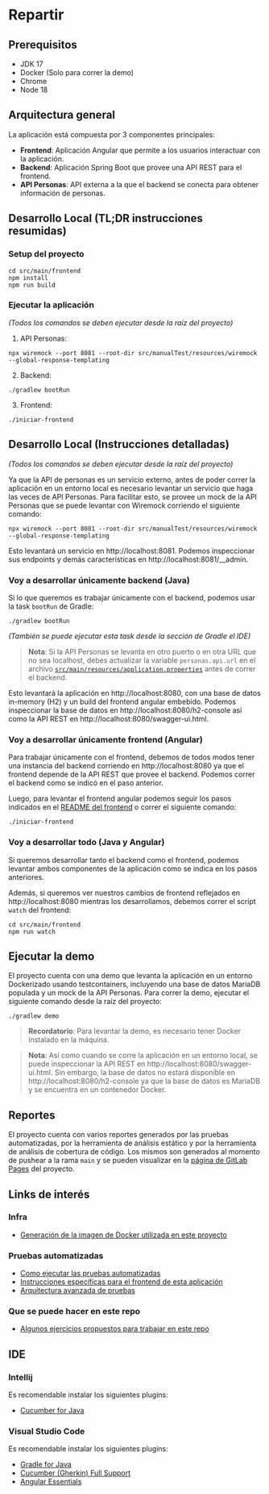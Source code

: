 # Repartir

## Prerequisitos

- JDK 17
- Docker (Solo para correr la demo)
- Chrome
- Node 18

## Arquitectura general

La aplicación está compuesta por 3 componentes principales:

- **Frontend**: Aplicación Angular que permite a los usuarios interactuar con la aplicación.
- **Backend**: Aplicación Spring Boot que provee una API REST para el frontend.
- **API Personas**: API externa a la que el backend se conecta para obtener información de personas.

## Desarrollo Local (TL;DR instrucciones resumidas)

### Setup del proyecto

```
cd src/main/frontend
npm install
npm run build
```

### Ejecutar la aplicación

_(Todos los comandos se deben ejecutar desde la raíz del proyecto)_

1. API Personas:

```
npx wiremock --port 8081 --root-dir src/manualTest/resources/wiremock --global-response-templating
```

2. Backend:

```
./gradlew bootRun
```

3. Frontend:

```
./iniciar-frontend
```

## Desarrollo Local (Instrucciones detalladas)

_(Todos los comandos se deben ejecutar desde la raíz del proyecto)_

Ya que la API de personas es un servicio externo, antes de poder correr la aplicación en un entorno local es necesario levantar un servicio que haga las veces de API Personas. Para facilitar esto, se provee un mock de la API Personas que se puede levantar con Wiremock corriendo el siguiente comando:

```
npx wiremock --port 8081 --root-dir src/manualTest/resources/wiremock --global-response-templating
```

Esto levantará un servicio en http://localhost:8081. Podemos inspeccionar sus endpoints y demás características en http://localhost:8081/\_\_admin.

### Voy a desarrollar únicamente backend (Java)

Si lo que queremos es trabajar únicamente con el backend, podemos usar la task `bootRun` de Gradle:

```
./gradlew bootRun
```

_(También se puede ejecutar esta task desde la sección de Gradle el IDE)_

> **Nota**: Si la API Personas se levanta en otro puerto o en otra URL que no sea localhost, debes actualizar la variable `personas.api.url` en el archivo [`src/main/resources/application.properties`](./src/main/resources/application.properties) antes de correr el backend.

Esto levantará la aplicación en http://localhost:8080, con una base de datos in-memory (H2) y un build del frontend angular embebido. Podemos inspeccionar la base de datos en http://localhost:8080/h2-console así como la API REST en http://localhost:8080/swagger-ui.html.

### Voy a desarrollar únicamente frontend (Angular)

Para trabajar únicamente con el frontend, debemos de todos modos tener una instancia del backend corriendo en http://localhost:8080 ya que el frontend depende de la API REST que provee el backend. Podemos correr el backend como se indicó en el paso anterior.

Luego, para levantar el frontend angular podemos seguir los pasos indicados en el [README del frontend](./src/main/frontend/README.md) o correr el siguiente comando:

```
./iniciar-frontend
```

### Voy a desarrollar todo (Java y Angular)

Si queremos desarrollar tanto el backend como el frontend, podemos levantar ambos componentes de la aplicación como se indica en los pasos anteriores.

Además, si queremos ver nuestros cambios de frontend reflejados en http://localhost:8080 mientras los desarrollamos, debemos correr el script `watch` del frontend:

```
cd src/main/frontend
npm run watch
```

## Ejecutar la demo

El proyecto cuenta con una demo que levanta la aplicación en un entorno Dockerizado usando testcontainers, incluyendo una base de datos MariaDB populada y un mock de la API Personas. Para correr la demo, ejecutar el siguiente comando desde la raíz del proyecto:

```
./gradlew demo
```

> **Recordatorio**: Para levantar la demo, es necesario tener Docker instalado en la máquina.

> **Nota**: Así como cuando se corre la aplicación en un entorno local, se puede inspeccionar la API REST en http://localhost:8080/swagger-ui.html. Sin embargo, la base de datos no estará disponible en http://localhost:8080/h2-console ya que la base de datos es MariaDB y se encuentra en un contenedor Docker.

## Reportes

El proyecto cuenta con varios reportes generados por las pruebas automatizadas, por la herramienta de análisis estático y por la herramienta de análisis de cobertura de código. Los mismos son generados al momento de pushear a la rama `main` y se pueden visualizar en la [página de GitLab Pages](https://repartir-grupo-esfera-capacitacion-recursos-4efd1f82300430ba014.gitlab.io/) del proyecto.

## Links de interés

### Infra

- [Generación de la imagen de Docker utilizada en este proyecto](./docker/README.md)

### Pruebas automatizadas

- [Como ejecutar las pruebas automatizadas](./docs/ejecutar-pruebas.md)
- [Instrucciones específicas para el frontend de esta aplicación](./src/main/frontend/README.md)
- [Arquitectura avanzada de pruebas](./docs/arquitectura-de-pruebas.md)

### Que se puede hacer en este repo

- [Algunos ejercicios propuestos para trabajar en este repo](./docs/enunciados-ejercicios.md)

## IDE

### Intellij

Es recomendable instalar los siguientes plugins:

- [Cucumber for Java](https://plugins.jetbrains.com/plugin/7212-cucumber-for-java)

### Visual Studio Code

Es recomendable instalar los siguientes plugins:

- [Gradle for Java](https://marketplace.visualstudio.com/items?itemName=vscjava.vscode-gradle)
- [Cucumber (Gherkin) Full Support](https://marketplace.visualstudio.com/items?itemName=RobinGROSS.mycucumberautocomplete)
- [Angular Essentials](https://marketplace.visualstudio.com/items?itemName=johnpapa.angular-essentials)
